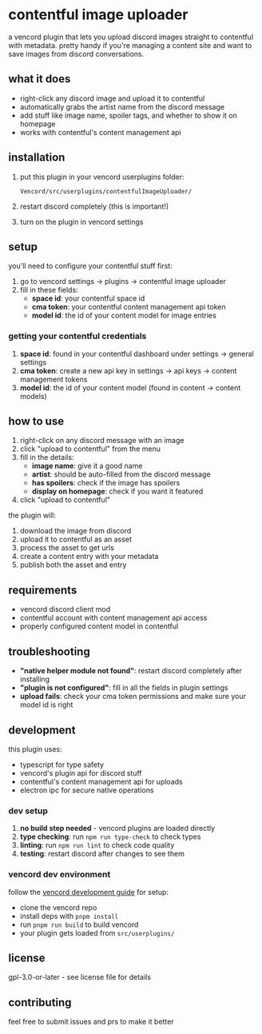 # contentful image uploader

a vencord plugin that lets you upload discord images straight to contentful with metadata. pretty handy if you're managing a content site and want to save images from discord conversations.

## what it does

- right-click any discord image and upload it to contentful
- automatically grabs the artist name from the discord message
- add stuff like image name, spoiler tags, and whether to show it on homepage
- works with contentful's content management api

## installation

1. put this plugin in your vencord userplugins folder:
   ```
   Vencord/src/userplugins/contentfulImageUploader/
   ```

2. restart discord completely (this is important!)

3. turn on the plugin in vencord settings

## setup

you'll need to configure your contentful stuff first:

1. go to vencord settings → plugins → contentful image uploader
2. fill in these fields:
   - **space id**: your contentful space id
   - **cma token**: your contentful content management api token  
   - **model id**: the id of your content model for image entries

### getting your contentful credentials

1. **space id**: found in your contentful dashboard under settings → general settings
2. **cma token**: create a new api key in settings → api keys → content management tokens
3. **model id**: the id of your content model (found in content → content models)

## how to use

1. right-click on any discord message with an image
2. click "upload to contentful" from the menu
3. fill in the details:
   - **image name**: give it a good name
   - **artist**: should be auto-filled from the discord message
   - **has spoilers**: check if the image has spoilers
   - **display on homepage**: check if you want it featured
4. click "upload to contentful"

the plugin will:
1. download the image from discord
2. upload it to contentful as an asset
3. process the asset to get urls
4. create a content entry with your metadata
5. publish both the asset and entry

## requirements

- vencord discord client mod
- contentful account with content management api access
- properly configured content model in contentful

## troubleshooting

- **"native helper module not found"**: restart discord completely after installing
- **"plugin is not configured"**: fill in all the fields in plugin settings
- **upload fails**: check your cma token permissions and make sure your model id is right

## development

this plugin uses:
- typescript for type safety
- vencord's plugin api for discord stuff
- contentful's content management api for uploads
- electron ipc for secure native operations

### dev setup

1. **no build step needed** - vencord plugins are loaded directly
2. **type checking**: run `npm run type-check` to check types
3. **linting**: run `npm run lint` to check code quality
4. **testing**: restart discord after changes to see them

### vencord dev environment

follow the [vencord development guide](https://docs.vencord.dev/) for setup:
- clone the vencord repo
- install deps with `pnpm install`
- run `pnpm run build` to build vencord
- your plugin gets loaded from `src/userplugins/`

## license

gpl-3.0-or-later - see license file for details

## contributing

feel free to submit issues and prs to make it better 
